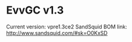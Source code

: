 EvvGC v1.3
==================

Current version: vpre1.3ce2
SandSquid BOM link: http://www.sandsquid.com/#sk=O0KxSD
